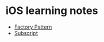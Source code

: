 # iOS learning notes

* [Factory Pattern](https://github.com/YIshihara11201/iOS/blob/main/Factory%20Pattern/FactoryPattern.md)
* [Subscript](https://github.com/YIshihara11201/iOSTips/blob/main/Subscript/Subsucript.md)
